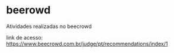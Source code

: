 # beerowd
Atividades realizadas no beecrowd

link de acesso: https://www.beecrowd.com.br/judge/pt/recommendations/index/1